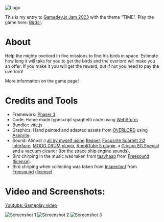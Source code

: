 ![Logo](https://img.itch.zone/aW1nLzExOTc4NzgzLnBuZw==/original/ppVaQI.png)

This is my entry to [Gamedev.js Jam 2023](https://itch.io/jam/gamedevjs-2023) with the theme "TIME".
Play the game here: [Birds!](https://stiggstogg.itch.io/time).
# About
Help the mighty overlord in five missions to find his birds in space. Estimate how long it will take for you to get the birds and the overlord will make you an offer. If you make it you will get the reward, but if not you need to pay the overlord!

More information on the game page!
# Credits and Tools
- Framework: [Phaser 3](https://phaser.io/)
- Code: Home made typescript spaghetti code using [WebStorm](https://www.jetbrains.com/de-de/webstorm/)
- Bundler: [vite.js](https://vitejs.dev/)
- Graphics: Hand painted and adapted assets from [OVERLORD](https://www.overlord.xyz/) using [Aseprite](https://www.aseprite.org/)
- Sound: Almost :) [all by myself using](https://www.youtube.com/watch?v=k2Y6kNVgaew) [Reaper](https://www.reaper.fm/), [Focusrite Scarlett 2i2 interface](https://focusrite.com/de/audio-interface/scarlett/scarlett-2i2), [MODO DRUM plugin](https://www.ikmultimedia.com/products/mododrum/), [AmpliTube 5 plugin](https://www.ikmultimedia.com/products/amplitube5/), a [Gibson SG Special](https://www.gibson.com/en-US/Guitars/SG) and a [vacuum cleaner](https://www.dyson.com/) (for the space ship engine sounds).
- Bird chirping in the music was taken from [taavhaap](https://freesound.org/people/taavhaap/) from [Freesound](https://freesound.org/people/taavhaap/sounds/528661/) ([license](https://creativecommons.org/licenses/by/4.0/)).
- Bird chirping when collecting was taken from [InspectorJ](https://freesound.org/people/InspectorJ/) from [Freesound](https://freesound.org/people/InspectorJ/sounds/456440/) ([license](https://creativecommons.org/licenses/by/4.0/)).


# Video and Screenshots:
[Youtube: Gameplay video](https://youtu.be/xPrzYKAPCug)

![Screenshot 1](https://img.itch.zone/aW1hZ2UvMjAxNTcyOS8xMTk3ODU3NS5wbmc=/347x500/%2FR%2By09.png)
![Screenshot 2](https://img.itch.zone/aW1hZ2UvMjAxNTcyOS8xMTk3ODU3Ni5wbmc=/347x500/9AWEdF.png)
![Screenshot 3](https://img.itch.zone/aW1hZ2UvMjAxNTcyOS8xMTk3ODU3Ny5wbmc=/347x500/J2HK5t.png)
